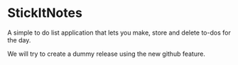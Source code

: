 # StickItNotes
A simple to do list application that lets you make, store and delete to-dos for the day.

We will try to create a dummy release using the new github feature.
